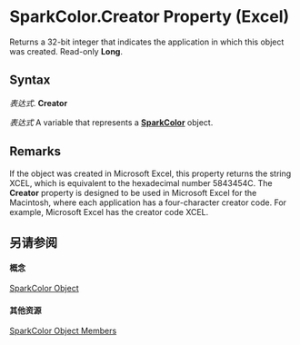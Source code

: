 
# SparkColor.Creator Property (Excel)

Returns a 32-bit integer that indicates the application in which this object was created. Read-only  **Long**.


## Syntax

 _表达式_. **Creator**

 _表达式_ A variable that represents a **[SparkColor](3de82c5c-eb0a-ab39-64a8-00f4c005c6af.md)** object.


## Remarks

If the object was created in Microsoft Excel, this property returns the string XCEL, which is equivalent to the hexadecimal number 5843454C. The  **Creator** property is designed to be used in Microsoft Excel for the Macintosh, where each application has a four-character creator code. For example, Microsoft Excel has the creator code XCEL.


## 另请参阅


#### 概念


[SparkColor Object](3de82c5c-eb0a-ab39-64a8-00f4c005c6af.md)
#### 其他资源


[SparkColor Object Members](http://msdn.microsoft.com/library/f326bf03-4f40-abc1-837a-294b11ef1967%28Office.15%29.aspx)
